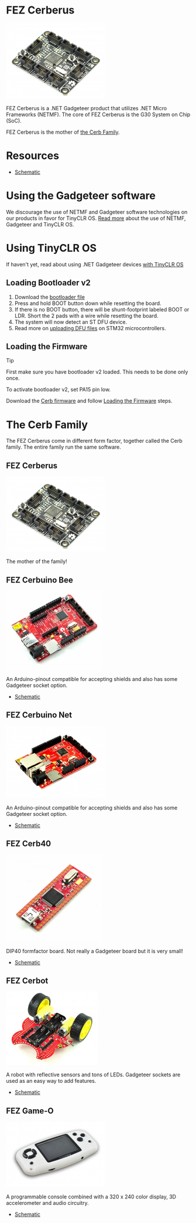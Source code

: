 # FEZ Cerberus

![FEZ Cerberus](images/fez_cerberus.jpg)

FEZ Cerberus is a .NET Gadgeteer product that utilizes .NET Micro Frameworks (NETMF). The core of FEZ Cerberus is the G30 System on Chip (SoC).

FEZ Cerberus is the mother of [the Cerb Family]().

# Resources
* [Schematic](http://files.ghielectronics.com/downloads/Schematics/FEZ/FEZ%20Cerberus%20Schematic.pdf)

# Using the Gadgeteer software
We discourage the use of NETMF and Gadgeteer software technologies on our products in favor for TinyCLR OS. [Read more](intro.md) about the use of NETMF, Gadgeteer and TinyCLR OS.

# Using TinyCLR OS
If haven't yet, read about using .NET Gadgeteer devices [with TinyCLR OS](intro.md#with-tinyclr-os)

## Loading Bootloader v2
1. Download the [bootloader file](../../loaders/ghi_bootloader.md#cerb)
2. Press and hold BOOT button down while resetting the board. 
3. If there is no BOOT button, there will be shunt-footprint labeled BOOT or LDR. Short the 2 pads with a wire while resetting the board.
4. The system will now detect an ST DFU device.
5. Read more on [uploading DFU files](/hardware/loaders/stm32_bootloader.md#uploading-dfu-files) on STM32 microcontrollers.

## Loading the Firmware

> [!Tip]
> First make sure you have bootloader v2 loaded. This needs to be done only once.

To activate bootloader v2, set PA15 pin low.

Download the [Cerb firmware](../../../tinyclr/downloads.md#cerb) and follow [Loading the Firmware](../../loaders/ghi_bootloader.md#loading-the-firmware) steps.

# The Cerb Family
The FEZ Cerberus come in different form factor, together called the Cerb family. The entire family run the same software.

## FEZ Cerberus
![FEZ Cerberus](images/fez_cerberus.jpg) 

The mother of the family!

## FEZ Cerbuino Bee
![FEZ Cerbuino Bee](images/fez_cerbuino_bee.jpg) 

An Arduino-pinout compatible for accepting shields and also has some Gadgeteer socket option.

* [Schematic](http://files.ghielectronics.com/downloads/Schematics/FEZ/FEZ%20Cerbuino%20BeeSchematic%20.pdf)

## FEZ Cerbuino Net
![FEZ Cerbuino Net](images/fez_cerbuino_net.jpg)

An Arduino-pinout compatible for accepting shields and also has some Gadgeteer socket option.

* [Schematic](http://files.ghielectronics.com/downloads/Schematics/FEZ/FEZ%20Cerbuino%20Net%20Schematic.pdf)

## FEZ Cerb40
![FEZ Cerb40](images/fez_cerb40.jpg)

DIP40 formfactor board. Not really a Gadgeteer board but it is very small!

* [Schematic](http://files.ghielectronics.com/downloads/Schematics/FEZ/FEZ%20Cerb40%20Schematic.pdf)

## FEZ Cerbot
![FEZ Cerbot](images/fez_cerbot.jpg)

A robot with reflective sensors and tons of LEDs. Gadgeteer sockets are used as an easy way to add features.

* [Schematic](http://files.ghielectronics.com/downloads/Schematics/FEZ/FEZ%20Cerbot%20Schematic.pdf)

## FEZ Game-O
![FEZ Game-O](images/fez_gameo.jpg)

A programmable console combined with a 320 x 240 color display, 3D accelerometer and audio circuitry.

* [Schematic](http://files.ghielectronics.com/downloads/Schematics/FEZ/FEZ%20GameO%20Schematic.pdf)
